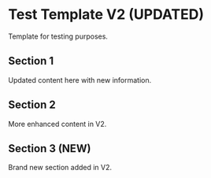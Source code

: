 # Test Template V2 (UPDATED)

Template for testing purposes.

## Section 1

Updated content here with new information.

## Section 2

More enhanced content in V2.

## Section 3 (NEW)

Brand new section added in V2.

